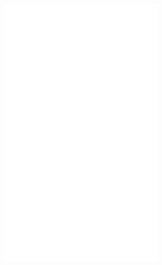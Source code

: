 <picture>
  <img src="/github-metrics.svg" alt="Metrics">
</picture>
<picture>
  <img src="/metrics.plugin.isocalendar.svg" alt="Calendar">
</picture>
<picture>
  <img src="/metrics.plugin.achievements.svg" alt="Calendar">
</picture>
